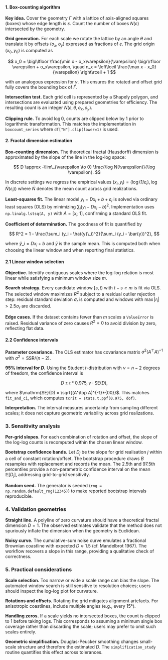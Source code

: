 #### 1. Box-counting algorithm

**Key idea.** Cover the geometry $\Gamma$ with a lattice of axis-aligned squares (boxes) whose edge length is $\varepsilon$. Count the number of boxes $N(\varepsilon)$ intersected by the geometry.

**Grid generation.** For each scale we rotate the lattice by an angle $\theta$ and translate it by offsets $(o_x, o_y)$ expressed as fractions of $\varepsilon$. The grid origin $(x_0, y_0)$ is computed as

$$
  x_0 = \bigl\lfloor \frac{\min x - o_x\varepsilon}{\varepsilon} \bigr\rfloor \varepsilon + o_x\varepsilon,
  \quad
  n_x = \left\lceil \frac{\max x - x_0}{\varepsilon} \right\rceil + 1
$$

with an analogous expression for $y$. This ensures the rotated and offset grid fully covers the bounding box of $\Gamma$.

**Intersection test.** Each grid cell is represented by a Shapely polygon, and intersections are evaluated using prepared geometries for efficiency. The resulting count is an integer $N(\varepsilon, \theta, o_x, o_y)$.

**Clipping rule.** To avoid $\log 0$, counts are clipped below by 1 prior to logarithmic transformation. This matches the implementation in `boxcount_series` where `df["N"].clip(lower=1)` is used.

#### 2. Fractal dimension estimation

**Box-counting dimension.** The theoretical fractal (Hausdorff) dimension is approximated by the slope of the line in the log-log space:

$$
  D \approx -\lim\_{\varepsilon \to 0} \frac{\log N(\varepsilon)}{\log \varepsilon}.
$$

In discrete settings we regress the empirical values $(x_i, y_i) = (\log(1/\varepsilon_i), \log \bar{N}(\varepsilon_i))$ where $\bar{N}$ denotes the mean count across grid realizations.

**Least-squares fit.** The linear model $y_i = D x_i + b + \varepsilon_i$ is solved via ordinary least squares (OLS) by minimizing $\sum_i (y_i - Dx_i - b)^2$. Implementation uses `np.linalg.lstsq(A, y)` with $A = [x_i, 1]$, confirming a standard OLS fit.

**Coefficient of determination.** The goodness of fit is quantified by

$$
  R^2 = 1 - \frac{\sum_i (y_i - \hat{y}\_i)^2}{\sum_i (y_i - \bar{y})^2},
$$

where $\hat{y}\_i = Dx_i + b$ and $\bar{y}$ is the sample mean. This is computed both when choosing the linear window and when reporting final statistics.

#### 2.1 Linear window selection

**Objective.** Identify contiguous scales where the log-log relation is most linear while satisfying a minimum window size $m$.

**Search strategy.** Every candidate window $[s, t)$ with $t - s \ge m$ is fit via OLS. The selected window maximizes $R^2$ subject to a residual outlier rejection step: residual standard deviation $\sigma_r$ is computed and windows with $\max |r_i| > 2.5\sigma_r$ are discarded.

**Edge cases.** If the dataset contains fewer than $m$ scales a `ValueError` is raised. Residual variance of zero causes $R^2 = 0$ to avoid division by zero, reflecting flat data.

#### 2.2 Confidence intervals

**Parameter covariance.** The OLS estimator has covariance matrix $\sigma^2 (A^\top A)^{-1}$ with $\sigma^2 = \mathrm{SSR} / (n-2)$.

**95% interval for $D$.** Using the Student $t$-distribution with $\nu = n-2$ degrees of freedom, the confidence interval is

$$
  D \pm t*{0.975,\,\nu} \cdot \mathrm{SE}(D),
$$

where $\mathrm{SE}(D) = \sqrt{(A^\top A)^{-1}*{00}}$. This matches `fit_and_ci`, which computes `tcrit = stats.t.ppf(0.975, dof)`.

**Interpretation.** The interval measures uncertainty from sampling different scales; it does not capture geometric variability across grid realizations.

### 3. Sensitivity analysis

**Per-grid slopes.** For each combination of rotation and offset, the slope of the log-log counts is recomputed within the chosen linear window.

**Bootstrap confidence bands.** Let $D_j$ be the slope for grid realisation $j$ within a cell of constant rotation/offset. The bootstrap procedure draws $B$ resamples with replacement and records the mean. The 2.5th and 97.5th percentiles provide a non-parametric confidence interval on the mean $\mathbb{E}[D_j]$, addressing grid-to-grid sensitivity.

**Random seed.** The generator is seeded (`rng = np.random.default_rng(12345)`) to make reported bootstrap intervals reproducible.

### 4. Validation geometries

**Straight line.** A polyline of zero curvature should have a theoretical fractal dimension $D = 1$. The observed estimates validate that the method does not spuriously inflate the dimension when the geometry is Euclidean.

**Noisy curve.** The cumulative-sum noise curve emulates a fractional Brownian coastline with expected $D \approx 1.5$ (cf. Mandelbrot 1967). The workflow recovers a slope in this range, providing a qualitative check of correctness.

### 5. Practical considerations

**Scale selection.** Too narrow or wide a scale range can bias the slope. The automated window search is still sensitive to resolution choices; users should inspect the log-log plot for curvature.

**Rotations and offsets.** Rotating the grid mitigates alignment artefacts. For anisotropic coastlines, include multiple angles (e.g., every 15°).

**Handling zeros.** If a scale yields no intersected boxes, the count is clipped to 1 before taking logs. This corresponds to assuming a minimum single box coverage rather than discarding the scale; users may prefer to omit such scales entirely.

**Geometric simplification.** Douglas-Peucker smoothing changes small-scale structure and therefore the estimated $D$. The `simplification_study` routine quantifies this effect across tolerances.
